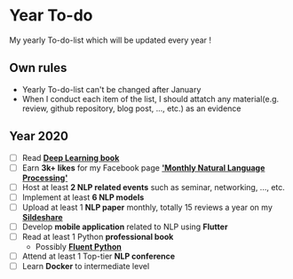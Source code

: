 # Year To-do
My yearly To-do-list which will be updated every year !


## Own rules
- Yearly To-do-list can't be changed after January
- When I conduct each item of the list, I should attatch any material(e.g. review, github repository, blog post, ..., etc.) as an evidence

## Year 2020
- [ ] Read [**Deep Learning book**](http://www.deeplearningbook.org/)
- [ ] Earn **3k+ likes** for my Facebook page [**'Monthly Natural Language Processing'**](https://www.facebook.com/monthly.nlp)
- [ ] Host at least **2 NLP related events** such as seminar, networking, ..., etc.
- [ ] Implement at least **6 NLP models**
- [ ] Upload at least 1 **NLP paper** monthly, totally 15 reviews a year on my [**Sildeshare**](https://www.slideshare.net/HoonHeo5?fbclid=IwAR12hWoC0Tepz_2kFqLmFzidvFwh0hn_rG4WcXZlznxcapjFwY5fKXEsJV8)
- [ ] Develop **mobile application** related to NLP using **Flutter**
- [ ] Read at least 1 Python **professional book**
	- Possibly [**Fluent Python**](https://www.amazon.com/Fluent-Python-Concise-Effective-Programming/dp/1491946008)
- [ ] Attend at least 1 Top-tier **NLP conference**
- [ ] Learn **Docker** to intermediate level

